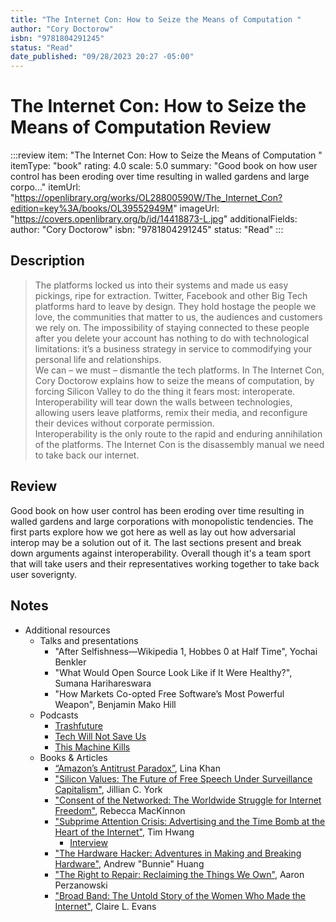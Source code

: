 ```yaml
---
title: "The Internet Con: How to Seize the Means of Computation "
author: "Cory Doctorow"
isbn: "9781804291245"
status: "Read"
date_published: "09/28/2023 20:27 -05:00"
---
```


# The Internet Con: How to Seize the Means of Computation  Review

:::review
item: "The Internet Con: How to Seize the Means of Computation "
itemType: "book"
rating: 4.0
scale: 5.0
summary: "Good book on how user control has been eroding over time resulting in walled gardens and large corpo..."
itemUrl: "https://openlibrary.org/works/OL28800590W/The_Internet_Con?edition=key%3A/books/OL39552949M"
imageUrl: "https://covers.openlibrary.org/b/id/14418873-L.jpg"
additionalFields:
  author: "Cory Doctorow"
  isbn: "9781804291245"
  status: "Read"
:::

## Description

> The platforms locked us into their systems and made us easy pickings, ripe for extraction. Twitter, Facebook and other Big Tech platforms hard to leave by design. They hold hostage the people we love, the communities that matter to us, the audiences and customers we rely on. The impossibility of staying connected to these people after you delete your account has nothing to do with technological limitations: it’s a business strategy in service to commodifying your personal life and relationships.
> <br>
> We can – we must – dismantle the tech platforms. In The Internet Con, Cory Doctorow explains how to seize the means of computation, by forcing Silicon Valley to do the thing it fears most: interoperate. Interoperability will tear down the walls between technologies, allowing users leave platforms, remix their media, and reconfigure their devices without corporate permission.
> <br>
> Interoperability is the only route to the rapid and enduring annihilation of the platforms. The Internet Con is the disassembly manual we need to take back our internet.

## Review

Good book on how user control has been eroding over time resulting in walled gardens and large corporations with monopolistic tendencies. The first parts explore how we got here as well as lay out how adversarial interop may be a solution out of it. The last sections present and break down arguments against interoperability. Overall though it's a team sport that will take users and their representatives working together to take back user soverignty. 

## Notes

- Additional resources
  - Talks and presentations 
    - "After Selfishness—Wikipedia 1, Hobbes 0 at Half Time", Yochai Benkler
    - "What Would Open Source Look Like if It Were Healthy?", Sumana Harihareswara
    - "How Markets Co-opted Free Software’s Most Powerful Weapon", Benjamin Mako Hill
  - Podcasts
    - [Trashfuture](https://www.trashfuture.co.uk/)
    - [Tech Will Not Save Us](https://www.techwontsave.us)
    - [This Machine Kills](https://podverse.fm/podcast/yZQWqLVMan)
  - Books & Articles
    - [“Amazon’s Antitrust Paradox”](https://www.yalelawjournal.org/note/amazons-antitrust-paradox), Lina Khan
    - ["Silicon Values: The Future of Free Speech Under Surveillance Capitalism"](https://www.harvard.com/book/silicon_values/), Jillian C. York
    - ["Consent of the Networked: The Worldwide Struggle for Internet Freedom"](https://consentofthenetworked.com/), Rebecca MacKinnon
    - ["Subprime Attention Crisis: Advertising and the Time Bomb at the Heart of the Internet"](https://us.macmillan.com/books/9780374538651/subprimeattentioncrisis), Tim Hwang
      - [Interview](https://archive.org/details/subprime-attention-crisis)
    - ["The Hardware Hacker: Adventures in Making and Breaking Hardware"](https://nostarch.com/hardwarehackerpaperback), Andrew "Bunnie" Huang
    - ["The Right to Repair: Reclaiming the Things We Own"](https://www.cambridge.org/core/books/right-to-repair/D4FBBD5AE06602029E8680BDC7FA93A6), Aaron Perzanowski
    - ["Broad Band: The Untold Story of the Women Who Made the Internet"](https://mitpressbookstore.mit.edu/book/9780735211759), Claire L. Evans